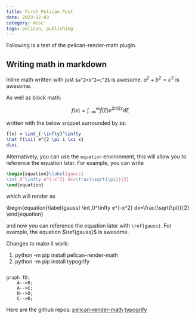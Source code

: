 ```yaml
---
title: First Pelican Post
date: 2023-12-03
category: misc
tags: pelican, publishing
---
```



Following is a test of the pelican-render-math plugin.

## Writing math in markdown

Inline math written with just `$a^2+b^2=c^2$` is awesome. $a^2+b^2=c^2$ is awesome.

As well as block math:

$$
f(x) = \int_{-\infty}^\infty
\hat f(\xi) e^{2 \pi i \xi x}
 d\xi
$$

written with the below snippet surrounded by `$$`:
```latex
f(x) = \int_{-\infty}^\infty
\hat f(\xi) e^{2 \pi i \xi x}
d\xi
```

Alternatively, you can use the `equation` environment, this will allow you to reference the equation later. For example, you can write

```latex
\begin{equation}\label{gauss}
\int_0^\infty e^{-x^2} dx=\frac{\sqrt{\pi}}{2} 
\end{equation}
```  

which will render as

\begin{equation}\label{gauss}
\int_0^\infty e^{-x^2} dx=\frac{\sqrt{\pi}}{2} 
\end{equation}

and now you can reference the equation later with `\ref{gauss}`. For example, the equation $\ref{gauss}$ is awesome.



Changes to make it work:

1. python -m pip install pelican-render-math
2. python -m pip install typogrify




```mermaid

graph TD;
    A-->B;
    A-->C;
    B-->D;
    C-->D;
```


Here are the github repos:
[pelican-render-math](https://github.com/pelican-plugins/render-math)
[typogrify](https://github.com/mintchaos/typogrify)
